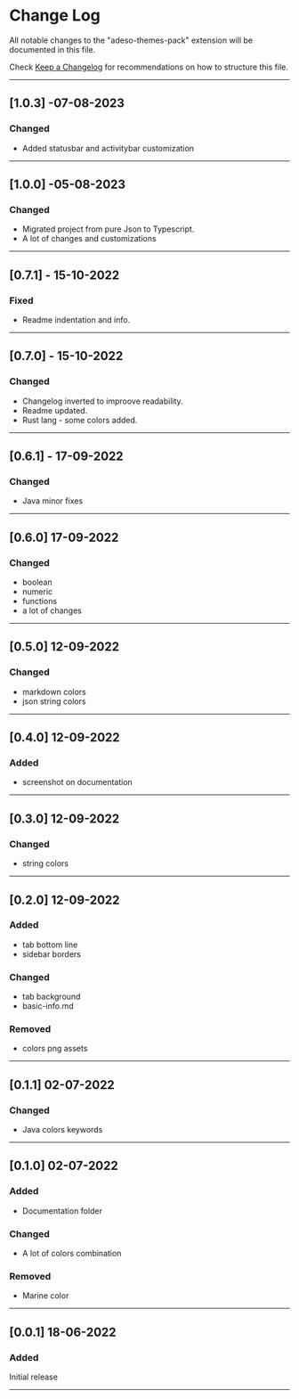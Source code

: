 # Change Log

All notable changes to the "adeso-themes-pack" extension will be documented in this file.

Check [Keep a Changelog](http://keepachangelog.com/) for recommendations on how to structure this file.

---

## [1.0.3] -07-08-2023

### Changed
- Added statusbar and activitybar customization
---

## [1.0.0] -05-08-2023

### Changed
- Migrated project from pure Json to Typescript.
- A lot of changes and customizations
---

## [0.7.1] - 15-10-2022

### Fixed
- Readme indentation and info.
---

## [0.7.0] - 15-10-2022

### Changed
- Changelog inverted to improove readability.
- Readme updated.
-  Rust lang - some colors added.

---

## [0.6.1] - 17-09-2022
### Changed
- Java minor fixes  

---
## [0.6.0] 17-09-2022

### Changed
- boolean  
- numeric 
- functions
- a lot of changes

---
## [0.5.0] 12-09-2022

### Changed
- markdown colors
- json string colors

---

## [0.4.0] 12-09-2022

### Added
- screenshot on documentation
---

## [0.3.0] 12-09-2022

### Changed
- string colors

---

## [0.2.0] 12-09-2022

### Added
- tab bottom line
- sidebar borders
### Changed
- tab background
- basic-info.md
### Removed
- colors png assets

---

## [0.1.1] 02-07-2022

### Changed
- Java colors keywords

--- 

## [0.1.0] 02-07-2022

### Added
- Documentation folder
### Changed
- A lot of colors combination
### Removed
- Marine color

---

## [0.0.1] 18-06-2022


### Added
Initial release

--- 











